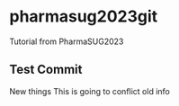 # pharmasug2023git
Tutorial from PharmaSUG2023

## Test Commit ##

New things
This is going to conflict
old info
